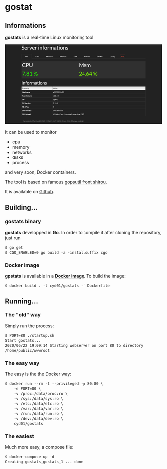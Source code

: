 # gostat

## Informations

**gostats** is a real-time Linux monitoring tool

![](gostats.png)

It can be used to monitor 
- cpu
- memory
- networks
- disks
- process

and very soon, Docker containers.

The tool is based on famous [gopsutil front shirou](https://github.com/shirou/gopsutil).

It is available on [Github](https://github.com/cyd01/gostats).

## Building...

### gostats binary

**gostats** developped in **Go**. In order to compile it after cloning the repository, just run

```
$ go get
$ CGO_ENABLED=0 go build -a -installsuffix cgo
```

### Docker image

**gpstats** is available in a **[Docker image](https://hub.docker.com/repository/docker/cyd01/gostats)**. To build the image:

```
$ docker build . -t cyd01/gostats -f Dockerfile
```

## Running...

### The "old" way

Simply run the process:

```
$ PORT=80 ./startup.sh
Start gostats...
2020/06/22 19:09:14 Starting webserver on port 80 to directory /home/public/wwwroot
```

### The easy way

The easy is the the Docker way:

```
$ docker run --rm -t --privileged -p 80:80 \
	-e PORT=80 \
	-v /proc:/data/proc:ro \
	-v /sys:/data/sys:ro \
	-v /etc:/data/etc:ro \
	-v /var:/data/var:ro \
	-v /run:/data/run:ro \
	-v /dev:/data/dev:ro \
	cyd01/gostats
```

### The easiest

Much more easy, a compose file:

```
$ docker-compose up -d
Creating gostats_gostats_1 ... done
```
